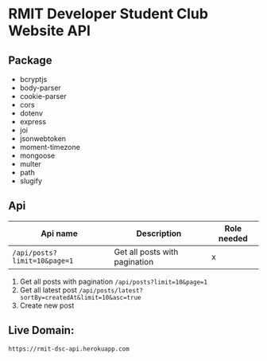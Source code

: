 # RMIT Developer Student Club Website API

## Package

- bcryptjs
- body-parser
- cookie-parser
- cors
- dotenv
- express
- joi
- jsonwebtoken
- moment-timezone
- mongoose
- multer
- path
- slugify

## Api
| Api name | Description | Role needed |
| -------- | ----------- | ----------- |
| `/api/posts?limit=10&page=1` | Get all posts with pagination | x |

1. Get all posts with pagination
`/api/posts?limit=10&page=1`
2. Get all latest post
`/api/posts/latest?sortBy=createdAt&limit=10&asc=true`
3. Create new post

## Live Domain:

`https://rmit-dsc-api.herokuapp.com`
